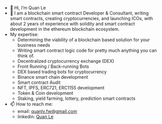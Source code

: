 - 👋 Hi, I’m Quan Le
- 🌱 I am a blockchain smart contract Developer & Consultant, writing smart contracts, creating cryptocurrencies, and launching ICOs, with about 2 years of experience with solidity and smart contract development in the ethereum blockchain ecosystem.
- My expertise:
  + Determining the viability of a blockchain based solution for your business needs
  + Writing smart contract logic code for pretty much anything you can think of.
  + Decentralized cryptocurrency exchange (DEX)
  + Front Running / Back-running Bots
  + DEX based trading bots for cryptocurrency
  + Binance smart chain development
  + Smart contract Audit
  + NFT, IPFS, ERC721, ERC1155 development
  + Token & Coin development
  + Staking, yield farming, lottery, prediction smart contracts
- 📫 How to reach me:
  + email: quanlv.fw@gmail.com
  + linkedin: [Quan Le](https://www.linkedin.com/in/quanlv/)
